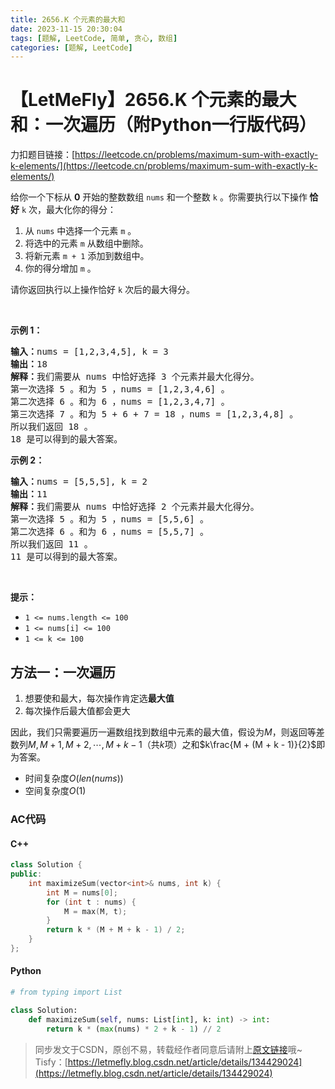 ```yaml
---
title: 2656.K 个元素的最大和
date: 2023-11-15 20:30:04
tags: [题解, LeetCode, 简单, 贪心, 数组]
categories: [题解, LeetCode]
---
```


# 【LetMeFly】2656.K 个元素的最大和：一次遍历（附Python一行版代码）

力扣题目链接：[https://leetcode.cn/problems/maximum-sum-with-exactly-k-elements/](https://leetcode.cn/problems/maximum-sum-with-exactly-k-elements/)

<p>给你一个下标从 <strong>0</strong>&nbsp;开始的整数数组&nbsp;<code>nums</code> 和一个整数&nbsp;<code>k</code>&nbsp;。你需要执行以下操作<strong>&nbsp;恰好</strong> <code>k</code>&nbsp;次，最大化你的得分：</p>

<ol>
	<li>从 <code>nums</code>&nbsp;中选择一个元素&nbsp;<code>m</code>&nbsp;。</li>
	<li>将选中的元素&nbsp;<code>m</code>&nbsp;从数组中删除。</li>
	<li>将新元素&nbsp;<code>m + 1</code>&nbsp;添加到数组中。</li>
	<li>你的得分增加&nbsp;<code>m</code>&nbsp;。</li>
</ol>

<p>请你返回执行以上操作恰好 <code>k</code>&nbsp;次后的最大得分。</p>

<p>&nbsp;</p>

<p><strong>示例 1：</strong></p>

<pre>
<b>输入：</b>nums = [1,2,3,4,5], k = 3
<b>输出：</b>18
<b>解释：</b>我们需要从 nums 中恰好选择 3 个元素并最大化得分。
第一次选择 5 。和为 5 ，nums = [1,2,3,4,6] 。
第二次选择 6 。和为 6 ，nums = [1,2,3,4,7] 。
第三次选择 7 。和为 5 + 6 + 7 = 18 ，nums = [1,2,3,4,8] 。
所以我们返回 18 。
18 是可以得到的最大答案。
</pre>

<p><strong>示例 2：</strong></p>

<pre>
<b>输入：</b>nums = [5,5,5], k = 2
<b>输出：</b>11
<b>解释：</b>我们需要从 nums 中恰好选择 2 个元素并最大化得分。
第一次选择 5 。和为 5 ，nums = [5,5,6] 。
第二次选择 6 。和为 6 ，nums = [5,5,7] 。
所以我们返回 11 。
11 是可以得到的最大答案。
</pre>

<p>&nbsp;</p>

<p><strong>提示：</strong></p>

<ul>
	<li><code>1 &lt;= nums.length &lt;= 100</code></li>
	<li><code>1 &lt;= nums[i] &lt;= 100</code></li>
	<li><code>1 &lt;= k &lt;= 100</code></li>
</ul>


    
## 方法一：一次遍历

1. 想要使和最大，每次操作肯定选**最大值**
2. 每次操作后最大值都会更大

因此，我们只需要遍历一遍数组找到数组中元素的最大值，假设为$M$，则返回等差数列$M, M + 1, M + 2, \cdots, M + k - 1$（共$k$项）之和$k\frac{M + (M + k - 1)}{2}$即为答案。

+ 时间复杂度$O(len(nums))$
+ 空间复杂度$O(1)$

### AC代码

#### C++

```cpp
class Solution {
public:
    int maximizeSum(vector<int>& nums, int k) {
        int M = nums[0];
        for (int t : nums) {
            M = max(M, t);
        }
        return k * (M + M + k - 1) / 2;
    }
};
```

#### Python

```python
# from typing import List

class Solution:
    def maximizeSum(self, nums: List[int], k: int) -> int:
        return k * (max(nums) * 2 + k - 1) // 2
```

> 同步发文于CSDN，原创不易，转载经作者同意后请附上[原文链接](https://blog.letmefly.xyz/2023/11/15/LeetCode%202656.K%E4%B8%AA%E5%85%83%E7%B4%A0%E7%9A%84%E6%9C%80%E5%A4%A7%E5%92%8C/)哦~
> Tisfy：[https://letmefly.blog.csdn.net/article/details/134429024](https://letmefly.blog.csdn.net/article/details/134429024)
